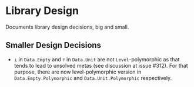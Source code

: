 Library Design
==============

Documents library design decisions, big and small.

Smaller Design Decisions
------------------------

- `⊥` in `Data.Empty` and `⊤` in `Data.Unit` are not `Level`-polymorphic as that
  tends to lead to unsolved metas (see discussion at issue #312).  For that purpose,
  there are now level-polymorphic version in `Data.Empty.Polymorphic` and
  `Data.Unit.Polymorphic` respectively.
